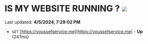 # IS MY WEBSITE RUNNING ? [![](https://img.shields.io/static/v1?label=Sponsor&message=%E2%9D%A4&logo=GitHub&color=%23fe8e86)](https://github.com/sponsors/<username>)

Last updated: **4/5/2024, 7:29:02 PM**

- `GET` [https://youssefservice.me](https://youssefservice.me) - **Up** (247ms)

